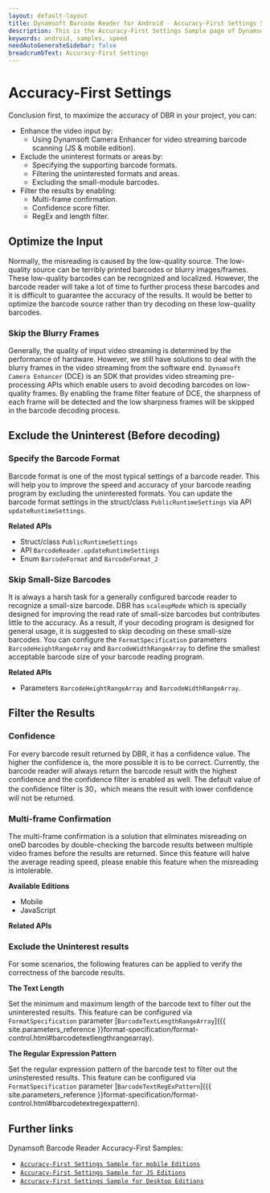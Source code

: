```yaml
---
layout: default-layout
title: Dynamsoft Barcode Reader for Android - Accuracy-First Settings Samples
description: This is the Accuracy-First Settings Sample page of Dynamsoft Barcode Reader for Android SDK.
keywords: android, samples, speed
needAutoGenerateSidebar: false
breadcrumbText: Accuracy-First Settings
---
```


# Accuracy-First Settings

Conclusion first, to maximize the accuracy of DBR in your project, you can:

- Enhance the video input by:
  - Using Dynamsoft Camera Enhancer for video streaming barcode scanning (JS & mobile edition).
- Exclude the uninterest formats or areas by:
  - Specifying the supporting barcode formats.
  - Filtering the uninterested formats and areas.
  - Excluding the small-module barcodes.
- Filter the results by enabling:
  - Multi-frame confirmation.
  - Confidence score filter.
  - RegEx and length filter.

## Optimize the Input

Normally, the misreading is caused by the low-quality source. The low-quality source can be terribly printed barcodes or blurry images/frames. These low-quality barcodes can be recognized and localized. However, the barcode reader will take a lot of time to further process these barcodes and it is difficult to guarantee the accuracy of the results. It would be better to optimize the barcode source rather than try decoding on these low-quality barcodes.

### Skip the Blurry Frames

Generally, the quality of input video streaming is determined by the performance of hardware. However, we still have solutions to deal with the blurry frames in the video streaming from the software end. `Dynamsoft Camera Enhancer` (DCE) is an SDK that provides video streaming pre-processing APIs which enable users to avoid decoding barcodes on low-quality frames. By enabling the frame filter feature of DCE, the sharpness of each frame will be detected and the low sharpness frames will be skipped in the barcode decoding process.

## Exclude the Uninterest (Before decoding)

### Specify the Barcode Format

Barcode format is one of the most typical settings of a barcode reader. This will help you to improve the speed and accuracy of your barcode reading program by excluding the uninterested formats. You can update the barcode format settings in the struct/class `PublicRuntimeSettings` via API `updateRuntimeSettings`.

**Related APIs**

- Struct/class `PublicRuntimeSettings`
- API `BarcodeReader.updateRuntimeSettings`
- Enum `BarcodeFormat` and `BarcodeFormat_2`

### Skip Small-Size Barcodes

It is always a harsh task for a generally configured barcode reader to recognize a small-size barcode. DBR has `scaleupMode` which is specially designed for improving the read rate of small-size barcodes but contributes little to the accuracy. As a result, if your decoding program is designed for general usage, it is suggested to skip decoding on these small-size barcodes. You can configure the `FormatSpecification` parameters `BarcodeHeightRangeArray` and `BarcodeWidthRangeArray` to define the smallest acceptable barcode size of your barcode reading program.

**Related APIs**

- Parameters `BarcodeHeightRangeArray` and `BarcodeWidthRangeArray`.

## Filter the Results

### Confidence

For every barcode result returned by DBR, it has a confidence value. The higher the confidence is, the more possible it is to be correct. Currently, the barcode reader will always return the barcode result with the highest confidence and the confidence filter is enabled as well. The default value of the confidence filter is 30，which means the result with lower confidence will not be returned.

### Multi-frame Confirmation

The multi-frame confirmation is a solution that eliminates misreading on oneD barcodes by double-checking the barcode results between multiple video frames before the results are returned. Since this feature will halve the average reading speed, please enable this feature when the misreading is intolerable.

**Available Editions**

- Mobile
- JavaScript

**Related APIs**

### Exclude the Uninterest results

For some scenarios, the following features can be applied to verify the correctness of the barcode results.

**The Text Length**

Set the minimum and maximum length of the barcode text to filter out the uninterested results. This feature can be configured via `FormatSpecification` parameter [`BarcodeTextLengthRangeArray`]({{ site.parameters_reference }}format-specification/format-control.html#barcodetextlengthrangearray).

**The Regular Expression Pattern**

Set the regular expression pattern of the barcode text to filter out the uninsterested results. This feature can be configured via `FormatSpecification` parameter [`BarcodeTextRegExPattern`]({{ site.parameters_reference }}format-specification/format-control.html#barcodetextregexpattern).

## Further links

Dynamsoft Barcode Reader Accuracy-First Samples:

- [`Accuracy-First Settings Sample for mobile Editions`]()
- [`Accuracy-First Settings Sample for JS Editions`]()
- [`Accuracy-First Settings Sample for Desktop Editions`]()
